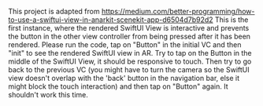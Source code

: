 This project is adapted from https://medium.com/better-programming/how-to-use-a-swiftui-view-in-anarkit-scenekit-app-d6504d7b92d2
This is the first instance, where the rendered SwiftUI View is interactive and prevents the button in the other view controller from being pressed after it has been rendered.
Please run the code, tap on "Button" in the initial VC and then "init" to see the rendered SwiftUI view in AR. Try to tap on the Button in the middle of the SwiftUI View, it should be responsive to touch. Then try to go back to the previous VC (you might have to turn the camera so the SwiftUI view doesn't overlap with the 'back' button in the navigation bar, else it might block the touch interaction) and then tap on "Button" again. It shouldn't work this time.
